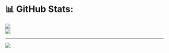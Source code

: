 # 📊 GitHub Stats:
![](https://github-readme-streak-stats.herokuapp.com/?user=scott-mescudi&theme=codeSTACKr&hide_border=true)<br/>
![](https://github-readme-stats.vercel.app/api/top-langs/?username=scott-mescudi&theme=codeSTACKr&hide_border=true&include_all_commits=true&count_private=true&layout=compact)

---
[![](https://visitcount.itsvg.in/api?id=scott-mescudi&icon=0&color=4)](https://visitcount.itsvg.in)

<!-- Proudly created with GPRM ( https://gprm.itsvg.in ) -->
